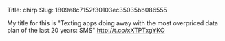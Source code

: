 Title: chirp
Slug: 1809e8c7152f30103ec35035bb086555

My title for this is "Texting apps doing away with the most overpriced data plan of the last 20 years: SMS" <a href="http://t.co/xXTPTxgYKO">http://t.co/xXTPTxgYKO</a>
